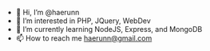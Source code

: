 - 👋 Hi, I’m @haerunn
- 👀 I’m interested in PHP, JQuery, WebDev
- 🌱 I’m currently learning NodeJS, Express, and MongoDB
- 📫 How to reach me haerunn@gmail.com

<!---
haerunn/haerunn is a ✨ special ✨ repository because its `README.md` (this file) appears on your GitHub profile.
You can click the Preview link to take a look at your changes.
--->
